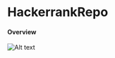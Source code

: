 # HackerrankRepo

#### Overview
![Alt text](https://media.licdn.com/media/p/7/005/08d/0cd/2da9445.png?raw=true "Optional Title")

